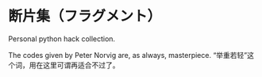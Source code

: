 断片集（フラグメント）
==================
Personal python hack collection. 

The codes given by Peter Norvig are, as always, masterpiece. 
“举重若轻”这个词，用在这里可谓再适合不过了。